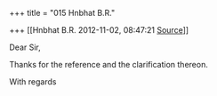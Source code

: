 +++
title = "015 Hnbhat B.R."

+++
[[Hnbhat B.R.	2012-11-02, 08:47:21 [Source](https://groups.google.com/g/bvparishat/c/Xivm-f8JC6M)]]



Dear Sir,

  

Thanks for the reference and the clarification thereon.  
  

With regards

